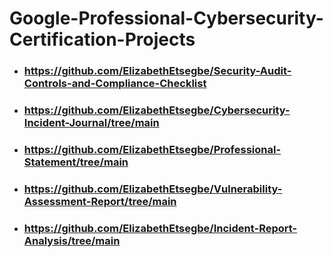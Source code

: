 # Google-Professional-Cybersecurity-Certification-Projects

- ### https://github.com/ElizabethEtsegbe/Security-Audit-Controls-and-Compliance-Checklist

- ### https://github.com/ElizabethEtsegbe/Cybersecurity-Incident-Journal/tree/main

- ### https://github.com/ElizabethEtsegbe/Professional-Statement/tree/main

- ### https://github.com/ElizabethEtsegbe/Vulnerability-Assessment-Report/tree/main

- ### https://github.com/ElizabethEtsegbe/Incident-Report-Analysis/tree/main
